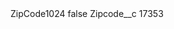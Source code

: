 <?xml version="1.0" encoding="UTF-8"?>
<CustomMetadata xmlns="http://soap.sforce.com/2006/04/metadata" xmlns:xsi="http://www.w3.org/2001/XMLSchema-instance" xmlns:xsd="http://www.w3.org/2001/XMLSchema">
    <label>ZipCode1024</label>
    <protected>false</protected>
    <values>
        <field>Zipcode__c</field>
        <value xsi:type="xsd:string">17353</value>
    </values>
</CustomMetadata>

